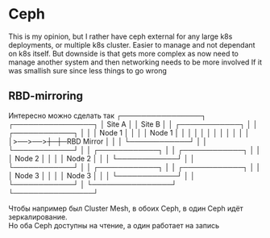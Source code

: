 # Ceph
This is my opinion, but I rather have ceph external for any large k8s deployments, or multiple k8s cluster. Easier to manage and not dependant on k8s itself. But downside is that gets more complex as now need to manage another system and then networking needs to be more involved
If it was smallish sure since less things to go wrong
## RBD-mirroring
Интересно можно сделать так
┌────────────────┐     ┌────────────────┐
│     Site A     │     │     Site B     │
│ ┌────────────┐ │     │ ┌────────────┐ │
│ │   Node 1   │ │     │ │   Node 1   │ │
│ │            │ │     │ │            │ │
│ │            │>──>──>┼─┼─RBD Mirror │ │
│ └────────────┘ │     │ └────────────┘ │
│ ┌────────────┐ │     │ ┌────────────┐ │
│ │   Node 2   │ │     │ │   Node 2   │ │
│ └────────────┘ │     │ └────────────┘ │
│ ┌────────────┐ │     │ ┌────────────┐ │
│ │   Node 3   │ │     │ │   Node 3   │ │
│ └────────────┘ │     │ └────────────┘ │
└────────────────┘     └────────────────┘

Чтобы например был Cluster Mesh, в обоих Ceph, в один Ceph идёт зеркалирование. <br>
Но оба Ceph доступны на чтение, а один работает на запись

